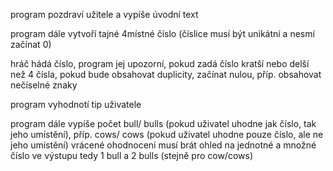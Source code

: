 program pozdraví užitele a vypíše úvodní text

program dále vytvoří tajné 4místné číslo (číslice musí být unikátní a nesmí začínat 0)

hráč hádá číslo, program jej upozorní, pokud zadá číslo kratší nebo delší než 4 čísla, 
pokud bude obsahovat duplicity, začínat nulou, příp. obsahovat nečíselné znaky

program vyhodnotí tip uživatele

program dále vypíše počet bull/ bulls (pokud uživatel uhodne jak číslo, tak jeho umístění), 
příp. cows/ cows (pokud uživatel uhodne pouze číslo, ale ne jeho umístění)
vrácené ohodnocení musí brát ohled na jednotné a množné číslo ve výstupu 
tedy 1 bull a 2 bulls (stejně pro cow/cows)
